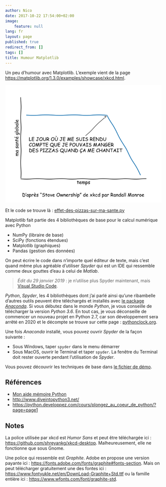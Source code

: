 ```yaml
---
author: Nico
date: 2017-10-22 17:54:00+02:00
image:
    feature: null
lang: fr
layout: page
published: true
redirect_from: []
tags: []
title: Humour Matplotlib
---
```


Un peu d’humour avec Matplotlib. L’exemple vient de la page <https://matplotlib.org/1.3.0/examples/showcase/xkcd.html>.

[![Effets des pizzas sur ma santé][img_1]][img_1]

[img_1]: ../files/2017-10-22-humour-matplotlib/images/effet-des-pizzas-sur-ma-sante.png

Et le code se trouve là : [effet-des-pizzas-sur-ma-sante.py][effet-des-pizzas-sur-ma-sante]

Matplotlib fait partie des 4 bibliothèques de base pour le calcul numérique avec Python

-   NumPy (libraire de base)
-   SciPy (fonctions étendues)
-   Matplotlib (graphiques)
-   Pandas (gestion des données)

On peut écrire le code dans n’importe quel éditeur de texte, mais c’est quand même plus agréable d’utiliser _Spyder_ qui est un IDE qui ressemble comme deux gouttes d’eau à celui de _Matlab_.

> *Édit du 29 janvier 2019* : je n’utilise plus Spyder maintenant, mais [Visual Studio Code](https://code.visualstudio.com/).

_Python_, _Spyder_, les 4 bibliothèques dont j’ai parlé ainsi qu’une ribambelle d’autres outils peuvent être téléchargés et installés avec [le package _Anaconda_](https://www.anaconda.com/download/). Si vous débutez dans le monde _Python_, je vous conseille de télécharger la version _Python 3.6_. En tout cas, je vous déconseille de commencer un nouveau projet en Python 2.7, car son développement sera arrêté en 2020 et le décompte se trouve sur cette page : [pythonclock.org](https://pythonclock.org/).

Une fois _Anaconda_ installé, vous pouvez ouvrir _Spyder_ de la façon suivante :

-   Sous Windows, taper `spyder` dans le menu démarrer
-   Sous MacOS, ouvrir le Terminal et taper `spyder`. La fenêtre du Terminal doit rester ouverte pendant l’utilisation de _Spyder_.

Vous pouvez découvrir les techniques de base dans [le fichier de démo][demo].

## Références

-   [Mon aide mémoire Python](../../files/2017-10-22-humour-matplotlib/docs/python_aide-memoire.py)
-   <http://www.diveintopython3.net/>
-   <https://python.developpez.com/cours/plongez_au_coeur_de_python/?page=page1>

[effet-des-pizzas-sur-ma-sante]: ../files/2017-10-22-humour-matplotlib/docs/effet-des-pizzas-sur-ma-sante.py
[demo]: ../files/2017-10-22-humour-matplotlib/docs/demo.py

## Notes

La police utilisée par xkcd est _Humor Sans_ et peut être téléchargée ici : <https://github.com/shreyankg/xkcd-desktop>. Malheureusement, elle ne fonctionne que sous Gnome.

Une police qui ressemble est _Graphite_. Adobe en propose une version payante ici : <https://fonts.adobe.com/fonts/graphite#fonts-section>. Mais on peut télécharger gratuitement une des fontes ici : <https://www.fontyukle.net/en/DownLoad-Graphite+Std.ttf> ou la famille entière ici : <https://www.wfonts.com/font/graphite-std>.
